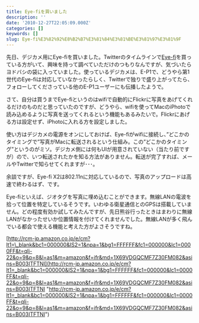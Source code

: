 ```yaml
---
title: Eye-fiを買いました
description: ''
date: '2010-12-27T22:05:09.000Z'
categories: []
keywords: []
slug: Eye-fi%E3%82%92%E8%B2%B7%E3%81%84%E3%81%BE%E3%81%97%E3%81%9F
---
```

先日、デジカメ用にEye-fiを買いました。Twitterのタイムラインで[Eye-fi](http://www.eyefi.co.jp/)を買っている方がいて、興味を持って調べていただけのつもりなんですが、気づいたらヨドバシの袋に入っていました。使っているデジカメは、E-P1で、どうやら第1世代のEye-fiは対応していなかったらしく、Twitterで独りで盛り上がってたら、フォローしてくださっている他のE-P1ユーザーにも伝播したようで。

さて、自分は買うまでEye-fiというのはwifiで自動的にFlickrに写真をあげてくれるだけのものだと思っていたのですが、どうやら、wifiを使ってMacのiPhotoで読み込めるように写真を送ってくれるという機能もあるみたいで。Flickrにあげる方は設定せず、iPhotoに入れる方を設定しました。

使い方はデジカメの電源をオンにしておけば、Eye-fiがwifiに接続し、”どこかのタイミングで”写真がMacに転送されるという仕組み。この”どこかのタイミング”というのがミソ。デジカメ側には何もUIが用意されていない（当たり前ですが）ので、いつ転送されたかを知る方法がありません。転送が完了すれば、メールやTwitterで知らせてくれますが･･･。

余談ですが、Eye-fi X2は802.11nに対応しているので、写真のアップロードは高速で終わるはず、です。

Eye-fiといえば、ジオタグを写真に埋め込むことができます。無線LANの電波を拾って位置を特定しているそうです。いわゆる衛星通信とのGPSは搭載していません。どの程度有効か試してみたんですが、先日熊谷行ったときはまわりに無線LANがなかったせいか位置情報を付けてくれませんでした。無線LANが多く飛んでいる都会で使える機能と考えた方がよさそうですね。

[http://rcm-jp.amazon.co.jp/e/cm?lt1=\_blank&bc1=000000&IS2=1&npa=1&bg1=FFFFFF&fc1=000000&lc1=0000FF&t=qli-22&o=9&p=8&l=as1&m=amazon&f=ifr&md=1X69VDGQCMF7Z30FM082&asins=B003ITFTNI](http://rcm-jp.amazon.co.jp/e/cm?lt1=_blank&bc1=000000&IS2=1&npa=1&bg1=FFFFFF&fc1=000000&lc1=0000FF&t=qli-22&o=9&p=8&l=as1&m=amazon&f=ifr&md=1X69VDGQCMF7Z30FM082&asins=B003ITFTNI "http://rcm-jp.amazon.co.jp/e/cm?lt1=_blank&bc1=000000&IS2=1&npa=1&bg1=FFFFFF&fc1=000000&lc1=0000FF&t=qli-22&o=9&p=8&l=as1&m=amazon&f=ifr&md=1X69VDGQCMF7Z30FM082&asins=B003ITFTNI")